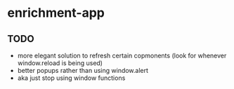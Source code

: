 # enrichment-app

## TODO
* more elegant solution to refresh certain copmonents (look for whenever window.reload is being used)
* better popups rather than using window.alert
* aka just stop using window functions
